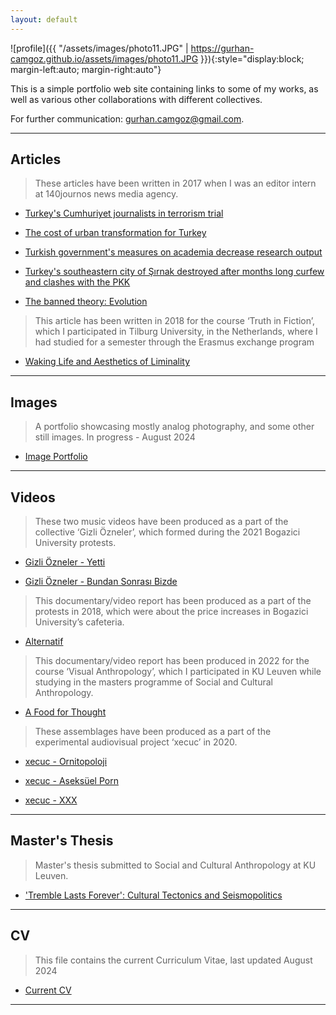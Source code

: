```yaml
---
layout: default
---
```


![profile]({{ "/assets/images/photo11.JPG" | https://gurhan-camgoz.github.io/assets/images/photo11.JPG }}){:style="display:block; margin-left:auto; margin-right:auto"}


This is a simple portfolio web site containing links to some of my works, as well as various other collaborations with different collectives. 

For further communication: [gurhan.camgoz@gmail.com](mailto:gurhan.camgoz@gmail.com).

* * *

## Articles

> These articles have been written in 2017 when I was an editor intern at 140journos news media agency.

  - [Turkey's Cumhuriyet journalists in terrorism trial](https://140journos.com/turkey-starts-trying-cumhuriyet-journalists-61316bfda29d)

  - [The cost of urban transformation for Turkey](https://140journos.com/cost-of-urban-transformation-for-turkey-33b01cd734d0)

  - [Turkish government's measures on academia decrease research output](https://140journos.com/turkish-governments-measures-on-academia-decrease-research-output-3a54671a2434)

  - [Turkey's southeastern city of Şırnak destroyed after months long curfew and clashes with the PKK](https://140journos.com/turkeys-southeastern-city-of-sirnak-destructed-after-months-long-curfew-and-clashes-with-the-pkk-6e7b406095c)

  - [The banned theory: Evolution](https://140journos.com/the-banned-theory-evolution-e772fa968339)

>This article has been written  in 2018 for the course ‘Truth in Fiction’, which I participated in Tilburg University, in the Netherlands, where I had studied for a semester through the Erasmus exchange program

  - [Waking Life and Aesthetics of Liminality](https://www.diggitmagazine.com/papers/waking-life-and-aesthetics-liminality) 

* * *

## Images
>A portfolio showcasing mostly analog photography, and some other still images. In progress - August 2024

  - [Image Portfolio](https://www.behance.net/gurhancamgoz)

* * *
## Videos

>These two music videos have been produced as a part of the collective ‘Gizli Özneler’, which formed during the 2021 Bogazici University protests. 

  - [Gizli Özneler - Yetti](https://www.youtube.com/watch?v=IIjpuF9Qh3U)

  - [Gizli Özneler - Bundan Sonrası Bizde](https://www.youtube.com/watch?v=0S781HzRvVk)

>This documentary/video report has been produced as a part of the protests in 2018, which were about the price increases in Bogazici University’s cafeteria.

  - [Alternatif](https://www.youtube.com/watch?v=1Cwr7CYV1X4) 

>This documentary/video report has been produced in 2022 for the course ‘Visual Anthropology’, which I participated in KU Leuven while studying in the masters programme of Social and Cultural Anthropology.

  - [A Food for Thought](https://drive.google.com/file/d/1XQOABK8wUs_Q2hEPk-pZWlCfzWKTczo5/view?usp=share_link)


>These assemblages have been produced as a part of the experimental audiovisual project ‘xecuc’ in 2020. 

  - [xecuc - Ornitopoloji](https://www.youtube.com/watch?v=mUgH7NmtXNY)

  - [xecuc - Aseksüel Porn](https://www.youtube.com/watch?v=VFju_XPVWZE)

  - [xecuc - XXX](https://www.youtube.com/watch?v=YF-JR7h7m5w)

* * *

## Master's Thesis

>Master's thesis submitted to Social and Cultural Anthropology at KU Leuven.

  - ['Tremble Lasts Forever': Cultural Tectonics and Seismopolitics](https://drive.google.com/file/d/1wBNBvt0ggFPBVUzFeFPVlLwbjRSeyZy5/view?usp=sharing)

* * *

## CV

>This file contains the current Curriculum Vitae, last updated August 2024

  - [Current CV](https://drive.google.com/file/d/1Ipnww9ESIvRtl7xYCikLtBZLanrgBNZc/view?usp=sharing)

* * *










